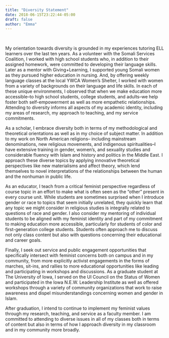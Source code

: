 ```yaml
---
title: "Diversity Statement"
date: 2018-06-15T23:22:44-05:00
draft: false
author: "Emma"
---
```

<br>

My orientation towards diversity is grounded in my experiences tutoring ELL learners over the
last ten years. As a volunteer with the Somali Services Coalition, I worked with high school
students who, in addition to their assigned homework, were committed to developing their
language skills. Later as a mentor with Giving+Learning, I supported young Somali women as
they pursued higher education in nursing. And, by offering weekly language classes at the local
YWCA Women’s Shelter, I worked with women from a variety of backgrounds on their
language and life skills. In each of these unique environments, I observed that when we make
education more accessible–to high school students, college students, and adults–we help foster
both self-empowerment as well as more empathetic relationships. Attending to diversity informs
all aspects of my academic identity, including my areas of research, my approach to teaching,
and my service commitments.

As a scholar, I embrace diversity both in terms of my methodological and theoretical orientations
as well as in my choice of subject matter. In addition to my work on North American religions–
including mainstream denominations, new religious movements, and indigenous spiritualities–I
have extensive training in gender, women’s, and sexuality studies and considerable fluency with
Islam and history and politics in the Middle East. I approach these diverse topics by applying
innovative theoretical perspectives like new materialisms and affect theory, which lend
themselves to novel interpretations of the relationships between the human and the nonhuman in
public life.

As an educator, I teach from a critical feminist perspective regardless of course topic in an effort
to make what is often seen as the “other” present in every course unit. While students are
sometimes surprised when I introduce gender or race to topics that seem initially unrelated, they
quickly learn that any topic we might consider in religious studies is integrally related to
questions of race and gender. I also consider my mentoring of individual students to be aligned
with my feminist identity and part of my commitment to making education more accessible,
particularly for students of color and first-generation college students. Students often approach
me to discuss not only class content but also with questions concerning their educational and
career goals.

Finally, I seek out service and public engagement opportunities that specifically intersect with
feminist concerns both on campus and in my community, from more explicitly activist
engagements in the forms of marches, sit-ins, and rallies to more educational opportunities like
leading and participating in workshops and discussions. As a graduate student at The University
of Iowa, I served on the UI Council on the Status of Women and participated in the Iowa N.E.W.
Leadership Institute as well as offered workshops through a variety of community organizations
that work to raise awareness and dispel misunderstandings concerning women and gender in
Islam.

After graduation, I intend to continue to implement my feminist values through my research,
teaching, and service as a faculty member. I am committed to attending to diverse issues in all of
my classes both in terms of content but also in terms of how I approach diversity in my
classroom and in my community more broadly.